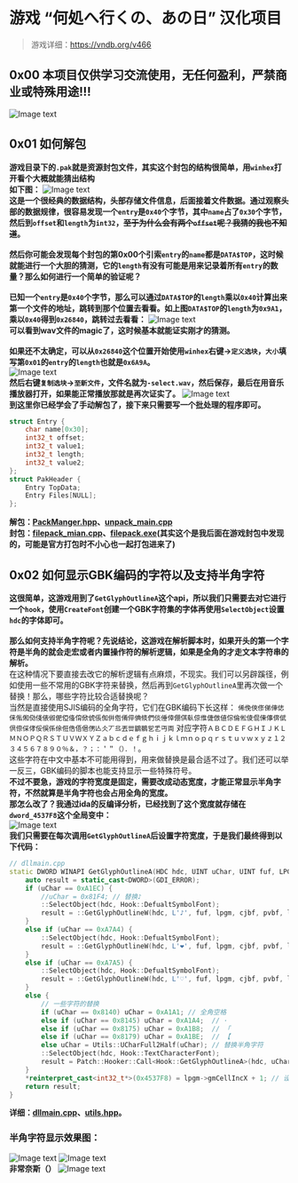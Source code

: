 # 游戏 “何処へ行くの、あの日” 汉化项目
> 游戏详细：https://vndb.org/v466
## 0x00 本项目仅供学习交流使用，无任何盈利，严禁商业或特殊用途!!!
![Image text](https://github.com/cokkeijigen/doko_iku_cn/blob/master/test.png)<br>

## 0x01 如何解包
**游戏目录下的`.pak`就是资源封包文件，其实这个封包的结构很简单，用`winhex`打开看个大概就能猜出结构<br>如下图：**
![Image text](https://github.com/cokkeijigen/doko_iku_cn/blob/master/file_head.png)<br>
**这是一个很经典的数据结构，头部存储文件信息，后面接着文件数据。通过观察头部的数据规律，很容易发现一个`entry`是`0x40`个字节，其中`name`占了`0x30`个字节，然后到`offset`和`length`为`int32`，~~至于为什么会有两个`offset`呢？我猜的我也不知道~~。<br><br>**
**然后你可能会发现每个封包的第0x00个引索`entry`的`name`都是`DATA$TOP`，这时候就能进行一个大胆的猜测，它的`length`有没有可能是用来记录着所有`entry`的数量？那么如何进行一个简单的验证呢？<br><br>**
**已知一个`entry`是`0x40`个字节，那么可以通过`DATA$TOP`的`length`乘以`0x40`计算出来第一个文件的地址，跳转到那个位置去看看。如上图`DATA$TOP`的`length`为`0x9A1`，乘以`0x40`得到`0x26840`，跳转过去看看：**
![Image text](https://github.com/cokkeijigen/doko_iku_cn/blob/master/file_data.png)<br>
**可以看到wav文件的magic了，这时候基本就能证实刚才的猜测。<br><br>如果还不太确定，可以从`0x26840`这个位置开始使用`winhex`右键->`定义选块`，`大小`填写第`0x01`的`entry`的`length`也就是`0x6A9A`。** <br>
![Image text](https://github.com/cokkeijigen/doko_iku_cn/blob/master/file_data1.png)<br>
**然后右键`复制选块`->`至新文件`，文件名就为`-select.wav`，然后保存，最后在用音乐播放器打开，如果能正常播放那就是再次证实了。**
![Image text](https://github.com/cokkeijigen/doko_iku_cn/blob/master/file_data2.png)<br>
**到这里你已经学会了手动解包了，接下来只需要写一个批处理的程序即可。** <br>
```cpp
struct Entry {
    char name[0x30];
    int32_t offset;
    int32_t value1;
    int32_t length;
    int32_t value2;
};
struct PakHeader {
    Entry TopData;
    Entry Files[NULL];
};
```
**解包：[PackManger.hpp](https://github.com/cokkeijigen/doko_iku_cn/blob/master/DOKOIKU/doko_iku_cn/PackManger.hpp)、[unpack_main.cpp](https://github.com/cokkeijigen/doko_iku_cn/blob/master/DOKOIKU/unpack/unpack_main.cpp)**<br>
**封包：[filepack_mian.cpp](https://github.com/cokkeijigen/doko_iku_cn/blob/master/DOKOIKU/filepack/filepack_mian.cpp)、[filepack.exe](https://github.com/cokkeijigen/doko_iku_cn/blob/master/tools/filepack.exe)(其实这个是我后面在游戏封包中发现的，可能是官方打包时不小心也一起打包进来了)**

## 0x02 如何显示GBK编码的字符以及支持半角字符
**这很简单，这游戏用到了`GetGlyphOutlineA`这个api，所以我们只需要去对它进行一个`hook`，使用`CreateFont`创建一个GBK字符集的字体再使用`SelectObject`设置`hdc`的字体即可。** <br><br>
**那么如何支持半角字符呢？先说结论，这游戏在解析脚本时，如果开头的第一个字符是半角的就会走宏或者内置操作符的解析逻辑，如果是全角的才走文本字符串的解析。<br>**
在这种情况下要直接去改它的解析逻辑有点麻烦，不现实。我们可以另辟蹊径，例如使用一些不常用的GBK字符来替换，然后再到`GetGlyphOutlineA`里再次做一个替换！那么，哪些字符比较合适替换呢？<br>
当然是直接使用SJIS编码的全角字符，它们在GBK编码下长这样：
`俙俛俠俢俤俥俧俫俬俰俲俴俵俶俷俹俻俼俽俿倀倁倂倃倄倅倎倐們倓倕倖倗倛倝倞倠倢倣値倧倫倯倰倱倲倳倴倵倶倷倸侾俀俁係俆俇俈俉俋侽亾仌丆丠丟丗鶹鶺乮乯丏両`
对应字符`ＡＢＣＤＥＦＧＨＩＪＫＬＭＮＯＰＱＲＳＴＵＶＷＸＹＺａｂｃｄｅｆｇｈｉｊｋｌｍｎｏｐｑｒｓｔｕｖｗｘｙｚ１２３４５６７８９０％＆，？；：＇＂（）．！`。<br>
这些字符在中文中基本不可能用得到，用来做替换是最合适不过了。我们还可以举一反三，GBK编码的脚本也能支持显示一些特殊符号。<br>
**不过不要急，游戏的字符宽度是固定，需要改成动态宽度，才能正常显示半角字符，不然就算是半角字符也会占用全角的宽度。<br>那怎么改了？我通过ida的反编译分析，已经找到了这个宽度就存储在`dword_4537F8`这个全局变中：** <br>
![Image text](https://github.com/cokkeijigen/doko_iku_cn/blob/master/ida_code.png) <br>
**我们只需要在每次调用`GetGlyphOutlineA`后设置字符宽度，于是我们最终得到以下代码：**
```cpp
// dllmain.cpp
static DWORD WINAPI GetGlyphOutlineA(HDC hdc, UINT uChar, UINT fuf, LPGLYPHMETRICS lpgm, DWORD cjbf, LPVOID pvbf, MAT2* lpmat) {
    auto result = static_cast<DWORD>(GDI_ERROR);
    if (uChar == 0xA1EC) {
        //uChar = 0x81F4; // 替换♪
        ::SelectObject(hdc, Hook::DefualtSymbolFont);
        result = ::GetGlyphOutlineW(hdc, L'♪', fuf, lpgm, cjbf, pvbf, lpmat);
    }
    else if (uChar == 0xA7A4) {
        ::SelectObject(hdc, Hook::DefualtSymbolFont);
        result = ::GetGlyphOutlineW(hdc, L'❤', fuf, lpgm, cjbf, pvbf, lpmat);
    }
    else if (uChar == 0xA7A5) {
        ::SelectObject(hdc, Hook::DefualtSymbolFont);
        result = ::GetGlyphOutlineW(hdc, L'♡', fuf, lpgm, cjbf, pvbf, lpmat);
    }
    else {
        // 一些字符的替换
        if (uChar == 0x8140) uChar = 0xA1A1; // 全角空格
        else if (uChar == 0x8145) uChar = 0xA1A4;  // ·
        else if (uChar == 0x8175) uChar = 0xA1B8;  // 「
        else if (uChar == 0x8179) uChar = 0xA1BE;  // 【
        else uChar = Utils::UCharFull2Half(uChar); // 替换半角字符
        ::SelectObject(hdc, Hook::TextCharacterFont);
        result = Patch::Hooker::Call<Hook::GetGlyphOutlineA>(hdc, uChar, fuf, lpgm, cjbf, pvbf, lpmat);
    }
    *reinterpret_cast<int32_t*>(0x4537F8) = lpgm->gmCellIncX + 1; // 设置字符宽度，要半宽显示半角字符这点很重要！
    return result;
}
```
**详细：[dllmain.cpp](https://github.com/cokkeijigen/doko_iku_cn/blob/master/DOKOIKU/doko_iku_cn/dllmain.cpp)、[utils.hpp](https://github.com/cokkeijigen/doko_iku_cn/blob/master/DOKOIKU/doko_iku_cn/utils.hpp)。** <br>
### 半角字符显示效果图：
![Image text](https://github.com/cokkeijigen/doko_iku_cn/blob/master/test1.png)
![Image text](https://github.com/cokkeijigen/doko_iku_cn/blob/master/test2.png)<br>
**非常奈斯（）** ![Image text](https://github.com/cokkeijigen/doko_iku_cn/blob/master/w.jpg)

